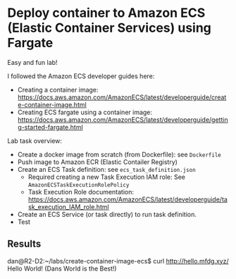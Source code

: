# Deploy container to Amazon ECS (Elastic Container Services) using Fargate

Easy and fun lab! 

I followed the Amazon ECS developer guides here: 
- Creating a container image: https://docs.aws.amazon.com/AmazonECS/latest/developerguide/create-container-image.html
- Creating ECS fargate using a container image: https://docs.aws.amazon.com/AmazonECS/latest/developerguide/getting-started-fargate.html 

Lab task overview:
- Create a docker image from scratch (from Dockerfile): see `Dockerfile`
- Push image to Amazon ECR (Elastic Contailer Registry)
- Create an ECS Task definition: see `ecs_task_definition.json`
   - Required creating a new Task Execution IAM role: See `AmazonECSTaskExecutionRolePolicy`
   - Task Execution Role documentation: https://docs.aws.amazon.com/AmazonECS/latest/developerguide/task_execution_IAM_role.html 
- Create an ECS Service (or task directly) to run task definition.
- Test


## Results
dan@R2-D2:~/labs/create-container-image-ecs$ curl http://hello.mfdg.xyz/
Hello World! (Dans World is the Best!)

